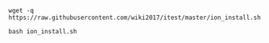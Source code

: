 
`wget -q https://raw.githubusercontent.com/wiki2017/itest/master/ion_install.sh
`

`bash ion_install.sh`


